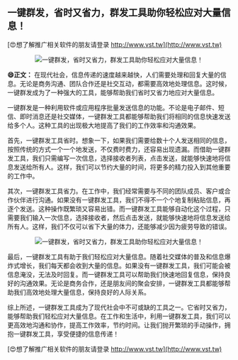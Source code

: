 ## **一键群发，省时又省力，群发工具助你轻松应对大量信息！**

[😍想了解推广相关软件的朋友请登录 http://www.vst.tw](http://www.vst.tw)

 <center><img src="https://vst.tw/MP4/tuiguang/png/1.png" alt="一键群发，省时又省力，群发工具助你轻松应对大量信息！"></center>

**😄正文：**
在现代社会，信息传递的速度越来越快，人们需要处理和回复大量的信息。无论是商务沟通、团队合作还是社交互动，都需要高效地处理信息。这时候，一键群发成为了一种强大的工具，能够帮助我们省时又省力地应对大量信息。

一键群发是一种利用软件或应用程序批量发送信息的功能。不论是电子邮件、短信、即时消息还是社交媒体，一键群发工具都能够帮助我们将相同的信息快速发送给多个人。这种工具的出现极大地提高了我们的工作效率和沟通效果。

首先，一键群发工具省时。想象一下，如果我们需要给数十个人发送相同的信息，按照传统的方式一个一个地发送，不仅费时费力，还容易出现遗漏。而借助一键群发工具，我们只需编写一次信息，选择接收者列表，点击发送，就能够快速地将信息发送给所有人。这样，我们可以节约大量的时间，将更多的精力投入到其他重要的工作中。

其次，一键群发工具省力。在工作中，我们经常需要与不同的团队成员、客户或合作伙伴进行沟通。如果没有一键群发工具，我们不得不一个个地复制粘贴信息，再逐个发送。这种操作既繁琐又容易出错。而一键群发工具能够自动化这个过程，只需要我们输入一次信息，选择接收者，然后点击发送，就能够快速地将信息发送给所有人。这样，我们不仅可以省下大量的体力，还能够减少因为疲劳导致的错误。

 <center><img src="https://vst.tw/MP4/tuiguang/png/0.png" alt="一键群发，省时又省力，群发工具助你轻松应对大量信息！"></center>

最后，一键群发工具有助于我们轻松应对大量信息。随着社交媒体的普及和信息爆炸式增长，我们每天都会收到大量的信息。如果没有一键群发工具，我们可能会被信息淹没，无法及时回复。而一键群发工具可以帮助我们快速地回复信息，保持良好的沟通效果。无论是商务合作，还是朋友间的聚会安排，一键群发工具都能够帮助我们高效地处理大量信息，保持良好的人际关系。

综上所述，一键群发工具成为了现代社会中不可或缺的工具之一。它省时又省力，能够帮助我们轻松应对大量信息。在工作和生活中，利用一键群发工具，我们可以更高效地沟通和协作，提高工作效率，节约时间。让我们抛开繁琐的手动操作，拥抱一键群发工具，享受便捷的信息传递！

[😍想了解推广相关软件的朋友请登录 http://www.vst.tw](http://www.vst.tw)



